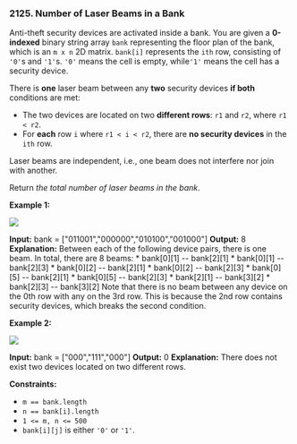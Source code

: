### 2125\. Number of Laser Beams in a Bank

Anti-theft security devices are activated inside a bank. You are given a **0-indexed** binary string array `bank` representing the floor plan of the bank, which is an `m x n` 2D matrix. `bank[i]` represents the `ith` row, consisting of `'0'`s and `'1'`s. `'0'` means the cell is empty, while`'1'` means the cell has a security device.

There is **one** laser beam between any **two** security devices **if both** conditions are met:

*   The two devices are located on two **different rows**: `r1` and `r2`, where `r1 < r2`.
*   For **each** row `i` where `r1 < i < r2`, there are **no security devices** in the `ith` row.

Laser beams are independent, i.e., one beam does not interfere nor join with another.

Return _the total number of laser beams in the bank_.

**Example 1:**

![](https://assets.leetcode.com/uploads/2021/12/24/laser1.jpg)

**Input:** bank = \["011001","000000","010100","001000"\]
**Output:** 8
**Explanation:** Between each of the following device pairs, there is one beam. In total, there are 8 beams:
 \* bank\[0\]\[1\] -- bank\[2\]\[1\]
 \* bank\[0\]\[1\] -- bank\[2\]\[3\]
 \* bank\[0\]\[2\] -- bank\[2\]\[1\]
 \* bank\[0\]\[2\] -- bank\[2\]\[3\]
 \* bank\[0\]\[5\] -- bank\[2\]\[1\]
 \* bank\[0\]\[5\] -- bank\[2\]\[3\]
 \* bank\[2\]\[1\] -- bank\[3\]\[2\]
 \* bank\[2\]\[3\] -- bank\[3\]\[2\]
Note that there is no beam between any device on the 0th row with any on the 3rd row.
This is because the 2nd row contains security devices, which breaks the second condition.

**Example 2:**

![](https://assets.leetcode.com/uploads/2021/12/24/laser2.jpg)

**Input:** bank = \["000","111","000"\]
**Output:** 0
**Explanation:** There does not exist two devices located on two different rows.

**Constraints:**

*   `m == bank.length`
*   `n == bank[i].length`
*   `1 <= m, n <= 500`
*   `bank[i][j]` is either `'0'` or `'1'`.
